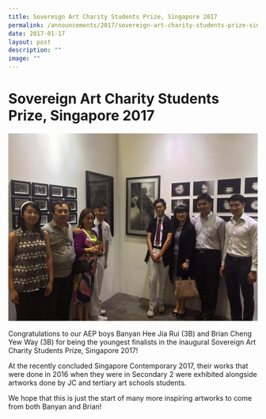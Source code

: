 ```yaml
---
title: Sovereign Art Charity Students Prize, Singapore 2017
permalink: /announcements/2017/sovereign-art-charity-students-prize-singapore-2017/
date: 2017-01-17
layout: post
description: ""
image: ""
---
```

# **Sovereign Art Charity Students Prize, Singapore 2017**

![](/images/16406850_1034880553282773_4142276848452621802_n.jpg)

Congratulations to our AEP boys Banyan Hee Jia Rui (3B) and Brian Cheng Yew Way (3B) for being the youngest finalists in the inaugural Sovereign Art Charity Students Prize, Singapore 2017!

At the recently concluded Singapore Contemporary 2017, their works that were done in 2016 when they were in Secondary 2 were exhibited alongside artworks done by JC and tertiary art schools students.

We hope that this is just the start of many more inspiring artworks to come from both Banyan and Brian!